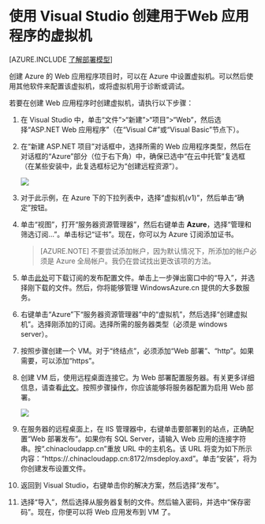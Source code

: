 <properties
	pageTitle="使用 Visual Studio 创建用于 Web 项目的 VM | Azure"
	description="为 Web 应用程序创建虚拟机"
	services="virtual-machines"
	documentationCenter=""
	authors="TomArcher"
	manager="douge"
	editor=""
	tags="azure-service-management"/>

<tags
	ms.service="virtual-machines"
	ms.date="01/05/2016"
	wacn.date="02/26/2016"/>

# 使用 Visual Studio 创建用于Web 应用程序的虚拟机

[AZURE.INCLUDE [了解部署模型](../includes/learn-about-deployment-models-classic-include.md)]

创建 Azure 的 Web 应用程序项目时，可以在 Azure 中设置虚拟机。可以然后使用其他软件来配置该虚拟机，或将虚拟机用于诊断或调试。

若要在创建 Web 应用程序时创建虚拟机，请执行以下步骤：

1. 在 Visual Studio 中，单击“文件”>“新建”>“项目”>“Web”，然后选择“ASP.NET Web 应用程序”（在“Visual C#”或“Visual Basic”节点下）。
2. 在“新建 ASP.NET 项目”对话框中，选择所需的 Web 应用程序类型，然后在对话框的“Azure”部分（位于右下角）中，确保已选中“在云中托管”复选框（在某些安装中，此复选框标记为“创建远程资源”）。

	![][0]

3. 对于此示例，在 Azure 下的下拉列表中，选择“虚拟机(v1)”，然后单击“确定”按钮。

4. 单击“视图”，打开“服务器资源管理器”，然后右键单击 **Azure**，选择“管理和筛选订阅...”。单击标记“证书”。现在，你可以为 Azure 订阅添加证书。

	>[AZURE.NOTE] 不要尝试添加帐户，因为默认情况下，所添加的帐户必须是 Azure 全局帐户。我仍在尝试找出更改该项的方法。

5. 单击[此处](https://manage.windowsazure.cn/publishsettings/index?client=vsserverexplorer&schemaversion=2.0)可下载订阅的发布配置文件。单击上一步弹出窗口中的“导入”，并选择刚下载的文件。然后，你将能够管理 WindowsAzure.cn 提供的大多数服务。

6. 右键单击“Azure”下“服务器资源管理器”中的“虚拟机”，然后选择“创建虚拟机”。选择刚添加的订阅。选择所需的服务器类型（必须是 windows server）。

7. 按照步骤创建一个 VM。对于“终结点”，必须添加“Web 部署”、“http”。如果需要，可以添加“https”。

8. 创建 VM 后，使用远程桌面连接它。为 Web 部署配置服务器。有关更多详细信息，请查看[此文](http://www.iis.net/learn/install/installing-publishing-technologies/installing-and-configuring-web-deploy-on-iis-80-or-later)。按照步骤操作，你应该能够将服务器配置为启用 Web 部署。

	![][5]

9. 在服务器的远程桌面上，在 IIS 管理器中，右键单击要部署到的站点，正确配置“Web 部署发布”。如果你有 SQL Server，请输入 Web 应用的连接字符串。按“<your cloud service name>.chinacloudapp.cn”重放 URL 中的主机名。该 URL 将变为如下所示内容：“https://<your cloud service name>.chinacloudapp.cn:8172/msdeploy.axd”。单击“安装”，将为你创建发布设置文件。

10. 返回到 Visual Studio，右键单击你的解决方案，然后选择“发布”。

11. 选择“导入”，然后选择从服务器复制的文件。然后输入密码，并选中“保存密码”。现在，你便可以将 Web 应用发布到 VM 了。


[0]: ./media/virtual-machines-dotnet-create-visual-studio-powershell/CreateVM_NewProject.PNG
[1]: ./media/dotnet-visual-studio-create-virtual-machine/CreateVM_SignIn.PNG
[2]: ./media/virtual-machines-dotnet-create-visual-studio-powershell/CreateVM_CreateVM.PNG
[3]: ./media/virtual-machines-dotnet-create-visual-studio-powershell/CreateVM_Provisioning.png
[4]: ./media/virtual-machines-dotnet-create-visual-studio-powershell/CreateVM_SolutionExplorer.png
[5]: ./media/virtual-machines-dotnet-create-visual-studio-powershell/VS_Create_VM_Connect.png

<!---HONumber=Mooncake_0215_2016-->